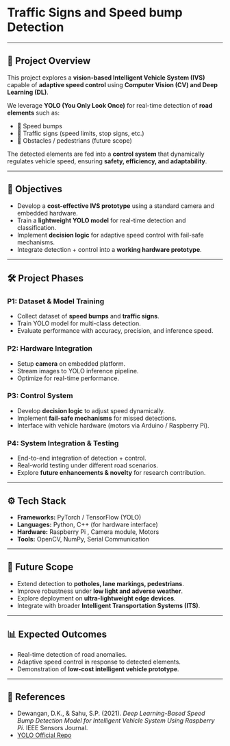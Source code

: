 # Traffic Signs and Speed bump Detection


---

## 📌 Project Overview

This project explores a **vision-based Intelligent Vehicle System (IVS)** capable of **adaptive speed control** using **Computer Vision (CV) and Deep Learning (DL)**.

We leverage **YOLO (You Only Look Once)** for real-time detection of **road elements** such as:

* 🚧 Speed bumps
* 🚦 Traffic signs (speed limits, stop signs, etc.)
* 🚶 Obstacles / pedestrians (future scope)

The detected elements are fed into a **control system** that dynamically regulates vehicle speed, ensuring **safety, efficiency, and adaptability**.

---

## 🎯 Objectives

* Develop a **cost-effective IVS prototype** using a standard camera and embedded hardware.
* Train a **lightweight YOLO model** for real-time detection and classification.
* Implement **decision logic** for adaptive speed control with fail-safe mechanisms.
* Integrate detection + control into a **working hardware prototype**.

---

## 🛠️ Project Phases

### **P1: Dataset & Model Training**

* Collect dataset of **speed bumps** and **traffic signs**.
* Train YOLO model for multi-class detection.
* Evaluate performance with accuracy, precision, and inference speed.

### **P2: Hardware Integration**

* Setup **camera** on embedded platform.
* Stream images to YOLO inference pipeline.
* Optimize for real-time performance.

### **P3: Control System**

* Develop **decision logic** to adjust speed dynamically.
* Implement **fail-safe mechanisms** for missed detections.
* Interface with vehicle hardware (motors via Arduino / Raspberry Pi).

### **P4: System Integration & Testing**

* End-to-end integration of detection + control.
* Real-world testing under different road scenarios.
* Explore **future enhancements & novelty** for research contribution.

---

## ⚙️ Tech Stack

* **Frameworks:** PyTorch / TensorFlow (YOLO)
* **Languages:** Python, C++ (for hardware interface)
* **Hardware:** Raspberry Pi , Camera module, Motors
* **Tools:** OpenCV, NumPy, Serial Communication

---

## 🚀 Future Scope

* Extend detection to **potholes, lane markings, pedestrians**.
* Improve robustness under **low light and adverse weather**.
* Explore deployment on **ultra-lightweight edge devices**.
* Integrate with broader **Intelligent Transportation Systems (ITS)**.

---

## 📊 Expected Outcomes

* Real-time detection of road anomalies.
* Adaptive speed control in response to detected elements.
* Demonstration of **low-cost intelligent vehicle prototype**.

---

## 📜 References

* Dewangan, D.K., & Sahu, S.P. (2021). *Deep Learning-Based Speed Bump Detection Model for Intelligent Vehicle System Using Raspberry Pi*. IEEE Sensors Journal.
* [YOLO Official Repo](https://github.com/ultralytics/yolov5)

